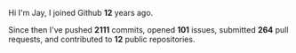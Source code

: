 Hi I'm Jay, I joined Github **12** years ago.

Since then I've pushed **2111** commits, opened **101** issues, submitted **264** pull requests, and contributed to **12** public repositories.
